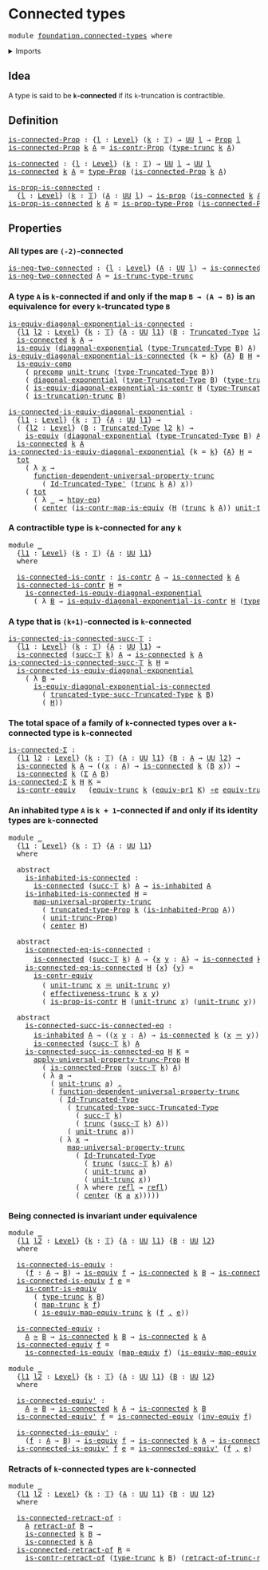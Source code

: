 # Connected types

<pre class="Agda"><a id="28" class="Keyword">module</a> <a id="35" href="foundation.connected-types.html" class="Module">foundation.connected-types</a> <a id="62" class="Keyword">where</a>
</pre>
<details><summary>Imports</summary>

<pre class="Agda"><a id="118" class="Keyword">open</a> <a id="123" class="Keyword">import</a> <a id="130" href="foundation.contractible-types.html" class="Module">foundation.contractible-types</a>
<a id="160" class="Keyword">open</a> <a id="165" class="Keyword">import</a> <a id="172" href="foundation.dependent-pair-types.html" class="Module">foundation.dependent-pair-types</a>
<a id="204" class="Keyword">open</a> <a id="209" class="Keyword">import</a> <a id="216" href="foundation.diagonal-maps-of-types.html" class="Module">foundation.diagonal-maps-of-types</a>
<a id="250" class="Keyword">open</a> <a id="255" class="Keyword">import</a> <a id="262" href="foundation.function-extensionality.html" class="Module">foundation.function-extensionality</a>
<a id="297" class="Keyword">open</a> <a id="302" class="Keyword">import</a> <a id="309" href="foundation.functoriality-truncation.html" class="Module">foundation.functoriality-truncation</a>
<a id="345" class="Keyword">open</a> <a id="350" class="Keyword">import</a> <a id="357" href="foundation.inhabited-types.html" class="Module">foundation.inhabited-types</a>
<a id="384" class="Keyword">open</a> <a id="389" class="Keyword">import</a> <a id="396" href="foundation.propositional-truncations.html" class="Module">foundation.propositional-truncations</a>
<a id="433" class="Keyword">open</a> <a id="438" class="Keyword">import</a> <a id="445" href="foundation.propositions.html" class="Module">foundation.propositions</a>
<a id="469" class="Keyword">open</a> <a id="474" class="Keyword">import</a> <a id="481" href="foundation.truncations.html" class="Module">foundation.truncations</a>
<a id="504" class="Keyword">open</a> <a id="509" class="Keyword">import</a> <a id="516" href="foundation.type-arithmetic-dependent-pair-types.html" class="Module">foundation.type-arithmetic-dependent-pair-types</a>
<a id="564" class="Keyword">open</a> <a id="569" class="Keyword">import</a> <a id="576" href="foundation.universe-levels.html" class="Module">foundation.universe-levels</a>

<a id="604" class="Keyword">open</a> <a id="609" class="Keyword">import</a> <a id="616" href="foundation-core.constant-maps.html" class="Module">foundation-core.constant-maps</a>
<a id="646" class="Keyword">open</a> <a id="651" class="Keyword">import</a> <a id="658" href="foundation-core.contractible-maps.html" class="Module">foundation-core.contractible-maps</a>
<a id="692" class="Keyword">open</a> <a id="697" class="Keyword">import</a> <a id="704" href="foundation-core.equivalences.html" class="Module">foundation-core.equivalences</a>
<a id="733" class="Keyword">open</a> <a id="738" class="Keyword">import</a> <a id="745" href="foundation-core.functoriality-dependent-pair-types.html" class="Module">foundation-core.functoriality-dependent-pair-types</a>
<a id="796" class="Keyword">open</a> <a id="801" class="Keyword">import</a> <a id="808" href="foundation-core.identity-types.html" class="Module">foundation-core.identity-types</a>
<a id="839" class="Keyword">open</a> <a id="844" class="Keyword">import</a> <a id="851" href="foundation-core.precomposition-functions.html" class="Module">foundation-core.precomposition-functions</a>
<a id="892" class="Keyword">open</a> <a id="897" class="Keyword">import</a> <a id="904" href="foundation-core.retracts-of-types.html" class="Module">foundation-core.retracts-of-types</a>
<a id="938" class="Keyword">open</a> <a id="943" class="Keyword">import</a> <a id="950" href="foundation-core.truncated-types.html" class="Module">foundation-core.truncated-types</a>
<a id="982" class="Keyword">open</a> <a id="987" class="Keyword">import</a> <a id="994" href="foundation-core.truncation-levels.html" class="Module">foundation-core.truncation-levels</a>
</pre>
</details>

## Idea

A type is said to be **`k`-connected** if its `k`-truncation is contractible.

## Definition

<pre class="Agda"><a id="is-connected-Prop"></a><a id="1156" href="foundation.connected-types.html#1156" class="Function">is-connected-Prop</a> <a id="1174" class="Symbol">:</a> <a id="1176" class="Symbol">{</a><a id="1177" href="foundation.connected-types.html#1177" class="Bound">l</a> <a id="1179" class="Symbol">:</a> <a id="1181" href="Agda.Primitive.html#742" class="Postulate">Level</a><a id="1186" class="Symbol">}</a> <a id="1188" class="Symbol">(</a><a id="1189" href="foundation.connected-types.html#1189" class="Bound">k</a> <a id="1191" class="Symbol">:</a> <a id="1193" href="foundation-core.truncation-levels.html#521" class="Datatype">𝕋</a><a id="1194" class="Symbol">)</a> <a id="1196" class="Symbol">→</a> <a id="1198" href="Agda.Primitive.html#388" class="Primitive">UU</a> <a id="1201" href="foundation.connected-types.html#1177" class="Bound">l</a> <a id="1203" class="Symbol">→</a> <a id="1205" href="foundation-core.propositions.html#1153" class="Function">Prop</a> <a id="1210" href="foundation.connected-types.html#1177" class="Bound">l</a>
<a id="1212" href="foundation.connected-types.html#1156" class="Function">is-connected-Prop</a> <a id="1230" href="foundation.connected-types.html#1230" class="Bound">k</a> <a id="1232" href="foundation.connected-types.html#1232" class="Bound">A</a> <a id="1234" class="Symbol">=</a> <a id="1236" href="foundation.contractible-types.html#1057" class="Function">is-contr-Prop</a> <a id="1250" class="Symbol">(</a><a id="1251" href="foundation.truncations.html#1297" class="Postulate">type-trunc</a> <a id="1262" href="foundation.connected-types.html#1230" class="Bound">k</a> <a id="1264" href="foundation.connected-types.html#1232" class="Bound">A</a><a id="1265" class="Symbol">)</a>

<a id="is-connected"></a><a id="1268" href="foundation.connected-types.html#1268" class="Function">is-connected</a> <a id="1281" class="Symbol">:</a> <a id="1283" class="Symbol">{</a><a id="1284" href="foundation.connected-types.html#1284" class="Bound">l</a> <a id="1286" class="Symbol">:</a> <a id="1288" href="Agda.Primitive.html#742" class="Postulate">Level</a><a id="1293" class="Symbol">}</a> <a id="1295" class="Symbol">(</a><a id="1296" href="foundation.connected-types.html#1296" class="Bound">k</a> <a id="1298" class="Symbol">:</a> <a id="1300" href="foundation-core.truncation-levels.html#521" class="Datatype">𝕋</a><a id="1301" class="Symbol">)</a> <a id="1303" class="Symbol">→</a> <a id="1305" href="Agda.Primitive.html#388" class="Primitive">UU</a> <a id="1308" href="foundation.connected-types.html#1284" class="Bound">l</a> <a id="1310" class="Symbol">→</a> <a id="1312" href="Agda.Primitive.html#388" class="Primitive">UU</a> <a id="1315" href="foundation.connected-types.html#1284" class="Bound">l</a>
<a id="1317" href="foundation.connected-types.html#1268" class="Function">is-connected</a> <a id="1330" href="foundation.connected-types.html#1330" class="Bound">k</a> <a id="1332" href="foundation.connected-types.html#1332" class="Bound">A</a> <a id="1334" class="Symbol">=</a> <a id="1336" href="foundation-core.propositions.html#1249" class="Function">type-Prop</a> <a id="1346" class="Symbol">(</a><a id="1347" href="foundation.connected-types.html#1156" class="Function">is-connected-Prop</a> <a id="1365" href="foundation.connected-types.html#1330" class="Bound">k</a> <a id="1367" href="foundation.connected-types.html#1332" class="Bound">A</a><a id="1368" class="Symbol">)</a>

<a id="is-prop-is-connected"></a><a id="1371" href="foundation.connected-types.html#1371" class="Function">is-prop-is-connected</a> <a id="1392" class="Symbol">:</a>
  <a id="1396" class="Symbol">{</a><a id="1397" href="foundation.connected-types.html#1397" class="Bound">l</a> <a id="1399" class="Symbol">:</a> <a id="1401" href="Agda.Primitive.html#742" class="Postulate">Level</a><a id="1406" class="Symbol">}</a> <a id="1408" class="Symbol">(</a><a id="1409" href="foundation.connected-types.html#1409" class="Bound">k</a> <a id="1411" class="Symbol">:</a> <a id="1413" href="foundation-core.truncation-levels.html#521" class="Datatype">𝕋</a><a id="1414" class="Symbol">)</a> <a id="1416" class="Symbol">(</a><a id="1417" href="foundation.connected-types.html#1417" class="Bound">A</a> <a id="1419" class="Symbol">:</a> <a id="1421" href="Agda.Primitive.html#388" class="Primitive">UU</a> <a id="1424" href="foundation.connected-types.html#1397" class="Bound">l</a><a id="1425" class="Symbol">)</a> <a id="1427" class="Symbol">→</a> <a id="1429" href="foundation-core.propositions.html#1029" class="Function">is-prop</a> <a id="1437" class="Symbol">(</a><a id="1438" href="foundation.connected-types.html#1268" class="Function">is-connected</a> <a id="1451" href="foundation.connected-types.html#1409" class="Bound">k</a> <a id="1453" href="foundation.connected-types.html#1417" class="Bound">A</a><a id="1454" class="Symbol">)</a>
<a id="1456" href="foundation.connected-types.html#1371" class="Function">is-prop-is-connected</a> <a id="1477" href="foundation.connected-types.html#1477" class="Bound">k</a> <a id="1479" href="foundation.connected-types.html#1479" class="Bound">A</a> <a id="1481" class="Symbol">=</a> <a id="1483" href="foundation-core.propositions.html#1313" class="Function">is-prop-type-Prop</a> <a id="1501" class="Symbol">(</a><a id="1502" href="foundation.connected-types.html#1156" class="Function">is-connected-Prop</a> <a id="1520" href="foundation.connected-types.html#1477" class="Bound">k</a> <a id="1522" href="foundation.connected-types.html#1479" class="Bound">A</a><a id="1523" class="Symbol">)</a>
</pre>
## Properties

### All types are `(-2)`-connected

<pre class="Agda"><a id="is-neg-two-connected"></a><a id="1589" href="foundation.connected-types.html#1589" class="Function">is-neg-two-connected</a> <a id="1610" class="Symbol">:</a> <a id="1612" class="Symbol">{</a><a id="1613" href="foundation.connected-types.html#1613" class="Bound">l</a> <a id="1615" class="Symbol">:</a> <a id="1617" href="Agda.Primitive.html#742" class="Postulate">Level</a><a id="1622" class="Symbol">}</a> <a id="1624" class="Symbol">(</a><a id="1625" href="foundation.connected-types.html#1625" class="Bound">A</a> <a id="1627" class="Symbol">:</a> <a id="1629" href="Agda.Primitive.html#388" class="Primitive">UU</a> <a id="1632" href="foundation.connected-types.html#1613" class="Bound">l</a><a id="1633" class="Symbol">)</a> <a id="1635" class="Symbol">→</a> <a id="1637" href="foundation.connected-types.html#1268" class="Function">is-connected</a> <a id="1650" href="foundation-core.truncation-levels.html#542" class="InductiveConstructor">neg-two-𝕋</a> <a id="1660" href="foundation.connected-types.html#1625" class="Bound">A</a>
<a id="1662" href="foundation.connected-types.html#1589" class="Function">is-neg-two-connected</a> <a id="1683" href="foundation.connected-types.html#1683" class="Bound">A</a> <a id="1685" class="Symbol">=</a> <a id="1687" href="foundation.truncations.html#1357" class="Postulate">is-trunc-type-trunc</a>
</pre>
### A type `A` is `k`-connected if and only if the map `B → (A → B)` is an equivalence for every `k`-truncated type `B`

<pre class="Agda"><a id="is-equiv-diagonal-exponential-is-connected"></a><a id="1841" href="foundation.connected-types.html#1841" class="Function">is-equiv-diagonal-exponential-is-connected</a> <a id="1884" class="Symbol">:</a>
  <a id="1888" class="Symbol">{</a><a id="1889" href="foundation.connected-types.html#1889" class="Bound">l1</a> <a id="1892" href="foundation.connected-types.html#1892" class="Bound">l2</a> <a id="1895" class="Symbol">:</a> <a id="1897" href="Agda.Primitive.html#742" class="Postulate">Level</a><a id="1902" class="Symbol">}</a> <a id="1904" class="Symbol">{</a><a id="1905" href="foundation.connected-types.html#1905" class="Bound">k</a> <a id="1907" class="Symbol">:</a> <a id="1909" href="foundation-core.truncation-levels.html#521" class="Datatype">𝕋</a><a id="1910" class="Symbol">}</a> <a id="1912" class="Symbol">{</a><a id="1913" href="foundation.connected-types.html#1913" class="Bound">A</a> <a id="1915" class="Symbol">:</a> <a id="1917" href="Agda.Primitive.html#388" class="Primitive">UU</a> <a id="1920" href="foundation.connected-types.html#1889" class="Bound">l1</a><a id="1922" class="Symbol">}</a> <a id="1924" class="Symbol">(</a><a id="1925" href="foundation.connected-types.html#1925" class="Bound">B</a> <a id="1927" class="Symbol">:</a> <a id="1929" href="foundation-core.truncated-types.html#1534" class="Function">Truncated-Type</a> <a id="1944" href="foundation.connected-types.html#1892" class="Bound">l2</a> <a id="1947" href="foundation.connected-types.html#1905" class="Bound">k</a><a id="1948" class="Symbol">)</a> <a id="1950" class="Symbol">→</a>
  <a id="1954" href="foundation.connected-types.html#1268" class="Function">is-connected</a> <a id="1967" href="foundation.connected-types.html#1905" class="Bound">k</a> <a id="1969" href="foundation.connected-types.html#1913" class="Bound">A</a> <a id="1971" class="Symbol">→</a>
  <a id="1975" href="foundation-core.equivalences.html#1532" class="Function">is-equiv</a> <a id="1984" class="Symbol">(</a><a id="1985" href="foundation.diagonal-maps-of-types.html#1405" class="Function">diagonal-exponential</a> <a id="2006" class="Symbol">(</a><a id="2007" href="foundation-core.truncated-types.html#1667" class="Function">type-Truncated-Type</a> <a id="2027" href="foundation.connected-types.html#1925" class="Bound">B</a><a id="2028" class="Symbol">)</a> <a id="2030" href="foundation.connected-types.html#1913" class="Bound">A</a><a id="2031" class="Symbol">)</a>
<a id="2033" href="foundation.connected-types.html#1841" class="Function">is-equiv-diagonal-exponential-is-connected</a> <a id="2076" class="Symbol">{</a><a id="2077" class="Argument">k</a> <a id="2079" class="Symbol">=</a> <a id="2081" href="foundation.connected-types.html#2081" class="Bound">k</a><a id="2082" class="Symbol">}</a> <a id="2084" class="Symbol">{</a><a id="2085" href="foundation.connected-types.html#2085" class="Bound">A</a><a id="2086" class="Symbol">}</a> <a id="2088" href="foundation.connected-types.html#2088" class="Bound">B</a> <a id="2090" href="foundation.connected-types.html#2090" class="Bound">H</a> <a id="2092" class="Symbol">=</a>
  <a id="2096" href="foundation-core.equivalences.html#12903" class="Function">is-equiv-comp</a>
    <a id="2114" class="Symbol">(</a> <a id="2116" href="foundation-core.precomposition-functions.html#582" class="Function">precomp</a> <a id="2124" href="foundation.truncations.html#1585" class="Postulate">unit-trunc</a> <a id="2135" class="Symbol">(</a><a id="2136" href="foundation-core.truncated-types.html#1667" class="Function">type-Truncated-Type</a> <a id="2156" href="foundation.connected-types.html#2088" class="Bound">B</a><a id="2157" class="Symbol">))</a>
    <a id="2164" class="Symbol">(</a> <a id="2166" href="foundation.diagonal-maps-of-types.html#1405" class="Function">diagonal-exponential</a> <a id="2187" class="Symbol">(</a><a id="2188" href="foundation-core.truncated-types.html#1667" class="Function">type-Truncated-Type</a> <a id="2208" href="foundation.connected-types.html#2088" class="Bound">B</a><a id="2209" class="Symbol">)</a> <a id="2211" class="Symbol">(</a><a id="2212" href="foundation.truncations.html#1297" class="Postulate">type-trunc</a> <a id="2223" href="foundation.connected-types.html#2081" class="Bound">k</a> <a id="2225" href="foundation.connected-types.html#2085" class="Bound">A</a><a id="2226" class="Symbol">))</a>
    <a id="2233" class="Symbol">(</a> <a id="2235" href="foundation.contractible-types.html#5663" class="Function">is-equiv-diagonal-exponential-is-contr</a> <a id="2274" href="foundation.connected-types.html#2090" class="Bound">H</a> <a id="2276" class="Symbol">(</a><a id="2277" href="foundation-core.truncated-types.html#1667" class="Function">type-Truncated-Type</a> <a id="2297" href="foundation.connected-types.html#2088" class="Bound">B</a><a id="2298" class="Symbol">))</a>
    <a id="2305" class="Symbol">(</a> <a id="2307" href="foundation.truncations.html#1663" class="Postulate">is-truncation-trunc</a> <a id="2327" href="foundation.connected-types.html#2088" class="Bound">B</a><a id="2328" class="Symbol">)</a>

<a id="is-connected-is-equiv-diagonal-exponential"></a><a id="2331" href="foundation.connected-types.html#2331" class="Function">is-connected-is-equiv-diagonal-exponential</a> <a id="2374" class="Symbol">:</a>
  <a id="2378" class="Symbol">{</a><a id="2379" href="foundation.connected-types.html#2379" class="Bound">l1</a> <a id="2382" class="Symbol">:</a> <a id="2384" href="Agda.Primitive.html#742" class="Postulate">Level</a><a id="2389" class="Symbol">}</a> <a id="2391" class="Symbol">{</a><a id="2392" href="foundation.connected-types.html#2392" class="Bound">k</a> <a id="2394" class="Symbol">:</a> <a id="2396" href="foundation-core.truncation-levels.html#521" class="Datatype">𝕋</a><a id="2397" class="Symbol">}</a> <a id="2399" class="Symbol">{</a><a id="2400" href="foundation.connected-types.html#2400" class="Bound">A</a> <a id="2402" class="Symbol">:</a> <a id="2404" href="Agda.Primitive.html#388" class="Primitive">UU</a> <a id="2407" href="foundation.connected-types.html#2379" class="Bound">l1</a><a id="2409" class="Symbol">}</a> <a id="2411" class="Symbol">→</a>
  <a id="2415" class="Symbol">(</a> <a id="2417" class="Symbol">{</a><a id="2418" href="foundation.connected-types.html#2418" class="Bound">l2</a> <a id="2421" class="Symbol">:</a> <a id="2423" href="Agda.Primitive.html#742" class="Postulate">Level</a><a id="2428" class="Symbol">}</a> <a id="2430" class="Symbol">(</a><a id="2431" href="foundation.connected-types.html#2431" class="Bound">B</a> <a id="2433" class="Symbol">:</a> <a id="2435" href="foundation-core.truncated-types.html#1534" class="Function">Truncated-Type</a> <a id="2450" href="foundation.connected-types.html#2418" class="Bound">l2</a> <a id="2453" href="foundation.connected-types.html#2392" class="Bound">k</a><a id="2454" class="Symbol">)</a> <a id="2456" class="Symbol">→</a>
    <a id="2462" href="foundation-core.equivalences.html#1532" class="Function">is-equiv</a> <a id="2471" class="Symbol">(</a><a id="2472" href="foundation.diagonal-maps-of-types.html#1405" class="Function">diagonal-exponential</a> <a id="2493" class="Symbol">(</a><a id="2494" href="foundation-core.truncated-types.html#1667" class="Function">type-Truncated-Type</a> <a id="2514" href="foundation.connected-types.html#2431" class="Bound">B</a><a id="2515" class="Symbol">)</a> <a id="2517" href="foundation.connected-types.html#2400" class="Bound">A</a><a id="2518" class="Symbol">))</a> <a id="2521" class="Symbol">→</a>
  <a id="2525" href="foundation.connected-types.html#1268" class="Function">is-connected</a> <a id="2538" href="foundation.connected-types.html#2392" class="Bound">k</a> <a id="2540" href="foundation.connected-types.html#2400" class="Bound">A</a>
<a id="2542" href="foundation.connected-types.html#2331" class="Function">is-connected-is-equiv-diagonal-exponential</a> <a id="2585" class="Symbol">{</a><a id="2586" class="Argument">k</a> <a id="2588" class="Symbol">=</a> <a id="2590" href="foundation.connected-types.html#2590" class="Bound">k</a><a id="2591" class="Symbol">}</a> <a id="2593" class="Symbol">{</a><a id="2594" href="foundation.connected-types.html#2594" class="Bound">A</a><a id="2595" class="Symbol">}</a> <a id="2597" href="foundation.connected-types.html#2597" class="Bound">H</a> <a id="2599" class="Symbol">=</a>
  <a id="2603" href="foundation-core.functoriality-dependent-pair-types.html#1564" class="Function">tot</a>
    <a id="2611" class="Symbol">(</a> <a id="2613" class="Symbol">λ</a> <a id="2615" href="foundation.connected-types.html#2615" class="Bound">x</a> <a id="2617" class="Symbol">→</a>
      <a id="2625" href="foundation.truncations.html#5065" class="Function">function-dependent-universal-property-trunc</a>
        <a id="2677" class="Symbol">(</a> <a id="2679" href="foundation-core.truncated-types.html#3255" class="Function">Id-Truncated-Type&#39;</a> <a id="2698" class="Symbol">(</a><a id="2699" href="foundation.truncations.html#1445" class="Function">trunc</a> <a id="2705" href="foundation.connected-types.html#2590" class="Bound">k</a> <a id="2707" href="foundation.connected-types.html#2594" class="Bound">A</a><a id="2708" class="Symbol">)</a> <a id="2710" href="foundation.connected-types.html#2615" class="Bound">x</a><a id="2711" class="Symbol">))</a>
    <a id="2718" class="Symbol">(</a> <a id="2720" href="foundation-core.functoriality-dependent-pair-types.html#1564" class="Function">tot</a>
      <a id="2730" class="Symbol">(</a> <a id="2732" class="Symbol">λ</a> <a id="2734" href="foundation.connected-types.html#2734" class="Bound">_</a> <a id="2736" class="Symbol">→</a> <a id="2738" href="foundation.function-extensionality.html#1896" class="Function">htpy-eq</a><a id="2745" class="Symbol">)</a>
      <a id="2753" class="Symbol">(</a> <a id="2755" href="foundation-core.contractible-types.html#986" class="Function">center</a> <a id="2762" class="Symbol">(</a><a id="2763" href="foundation-core.contractible-maps.html#3782" class="Function">is-contr-map-is-equiv</a> <a id="2785" class="Symbol">(</a><a id="2786" href="foundation.connected-types.html#2597" class="Bound">H</a> <a id="2788" class="Symbol">(</a><a id="2789" href="foundation.truncations.html#1445" class="Function">trunc</a> <a id="2795" href="foundation.connected-types.html#2590" class="Bound">k</a> <a id="2797" href="foundation.connected-types.html#2594" class="Bound">A</a><a id="2798" class="Symbol">))</a> <a id="2801" href="foundation.truncations.html#1585" class="Postulate">unit-trunc</a><a id="2811" class="Symbol">)))</a>
</pre>
### A contractible type is `k`-connected for any `k`

<pre class="Agda"><a id="2882" class="Keyword">module</a> <a id="2889" href="foundation.connected-types.html#2889" class="Module">_</a>
  <a id="2893" class="Symbol">{</a><a id="2894" href="foundation.connected-types.html#2894" class="Bound">l1</a> <a id="2897" class="Symbol">:</a> <a id="2899" href="Agda.Primitive.html#742" class="Postulate">Level</a><a id="2904" class="Symbol">}</a> <a id="2906" class="Symbol">(</a><a id="2907" href="foundation.connected-types.html#2907" class="Bound">k</a> <a id="2909" class="Symbol">:</a> <a id="2911" href="foundation-core.truncation-levels.html#521" class="Datatype">𝕋</a><a id="2912" class="Symbol">)</a> <a id="2914" class="Symbol">{</a><a id="2915" href="foundation.connected-types.html#2915" class="Bound">A</a> <a id="2917" class="Symbol">:</a> <a id="2919" href="Agda.Primitive.html#388" class="Primitive">UU</a> <a id="2922" href="foundation.connected-types.html#2894" class="Bound">l1</a><a id="2924" class="Symbol">}</a>
  <a id="2928" class="Keyword">where</a>

  <a id="2937" href="foundation.connected-types.html#2937" class="Function">is-connected-is-contr</a> <a id="2959" class="Symbol">:</a> <a id="2961" href="foundation-core.contractible-types.html#894" class="Function">is-contr</a> <a id="2970" href="foundation.connected-types.html#2915" class="Bound">A</a> <a id="2972" class="Symbol">→</a> <a id="2974" href="foundation.connected-types.html#1268" class="Function">is-connected</a> <a id="2987" href="foundation.connected-types.html#2907" class="Bound">k</a> <a id="2989" href="foundation.connected-types.html#2915" class="Bound">A</a>
  <a id="2993" href="foundation.connected-types.html#2937" class="Function">is-connected-is-contr</a> <a id="3015" href="foundation.connected-types.html#3015" class="Bound">H</a> <a id="3017" class="Symbol">=</a>
    <a id="3023" href="foundation.connected-types.html#2331" class="Function">is-connected-is-equiv-diagonal-exponential</a>
      <a id="3072" class="Symbol">(</a> <a id="3074" class="Symbol">λ</a> <a id="3076" href="foundation.connected-types.html#3076" class="Bound">B</a> <a id="3078" class="Symbol">→</a> <a id="3080" href="foundation.contractible-types.html#5663" class="Function">is-equiv-diagonal-exponential-is-contr</a> <a id="3119" href="foundation.connected-types.html#3015" class="Bound">H</a> <a id="3121" class="Symbol">(</a><a id="3122" href="foundation-core.truncated-types.html#1667" class="Function">type-Truncated-Type</a> <a id="3142" href="foundation.connected-types.html#3076" class="Bound">B</a><a id="3143" class="Symbol">))</a>
</pre>
### A type that is `(k+1)`-connected is `k`-connected

<pre class="Agda"><a id="is-connected-is-connected-succ-𝕋"></a><a id="3214" href="foundation.connected-types.html#3214" class="Function">is-connected-is-connected-succ-𝕋</a> <a id="3247" class="Symbol">:</a>
  <a id="3251" class="Symbol">{</a><a id="3252" href="foundation.connected-types.html#3252" class="Bound">l1</a> <a id="3255" class="Symbol">:</a> <a id="3257" href="Agda.Primitive.html#742" class="Postulate">Level</a><a id="3262" class="Symbol">}</a> <a id="3264" class="Symbol">(</a><a id="3265" href="foundation.connected-types.html#3265" class="Bound">k</a> <a id="3267" class="Symbol">:</a> <a id="3269" href="foundation-core.truncation-levels.html#521" class="Datatype">𝕋</a><a id="3270" class="Symbol">)</a> <a id="3272" class="Symbol">{</a><a id="3273" href="foundation.connected-types.html#3273" class="Bound">A</a> <a id="3275" class="Symbol">:</a> <a id="3277" href="Agda.Primitive.html#388" class="Primitive">UU</a> <a id="3280" href="foundation.connected-types.html#3252" class="Bound">l1</a><a id="3282" class="Symbol">}</a> <a id="3284" class="Symbol">→</a>
  <a id="3288" href="foundation.connected-types.html#1268" class="Function">is-connected</a> <a id="3301" class="Symbol">(</a><a id="3302" href="foundation-core.truncation-levels.html#558" class="InductiveConstructor">succ-𝕋</a> <a id="3309" href="foundation.connected-types.html#3265" class="Bound">k</a><a id="3310" class="Symbol">)</a> <a id="3312" href="foundation.connected-types.html#3273" class="Bound">A</a> <a id="3314" class="Symbol">→</a> <a id="3316" href="foundation.connected-types.html#1268" class="Function">is-connected</a> <a id="3329" href="foundation.connected-types.html#3265" class="Bound">k</a> <a id="3331" href="foundation.connected-types.html#3273" class="Bound">A</a>
<a id="3333" href="foundation.connected-types.html#3214" class="Function">is-connected-is-connected-succ-𝕋</a> <a id="3366" href="foundation.connected-types.html#3366" class="Bound">k</a> <a id="3368" href="foundation.connected-types.html#3368" class="Bound">H</a> <a id="3370" class="Symbol">=</a>
  <a id="3374" href="foundation.connected-types.html#2331" class="Function">is-connected-is-equiv-diagonal-exponential</a>
    <a id="3421" class="Symbol">(</a> <a id="3423" class="Symbol">λ</a> <a id="3425" href="foundation.connected-types.html#3425" class="Bound">B</a> <a id="3427" class="Symbol">→</a>
      <a id="3435" href="foundation.connected-types.html#1841" class="Function">is-equiv-diagonal-exponential-is-connected</a>
        <a id="3486" class="Symbol">(</a> <a id="3488" href="foundation-core.truncated-types.html#2293" class="Function">truncated-type-succ-Truncated-Type</a> <a id="3523" href="foundation.connected-types.html#3366" class="Bound">k</a> <a id="3525" href="foundation.connected-types.html#3425" class="Bound">B</a><a id="3526" class="Symbol">)</a>
        <a id="3536" class="Symbol">(</a> <a id="3538" href="foundation.connected-types.html#3368" class="Bound">H</a><a id="3539" class="Symbol">))</a>
</pre>
### The total space of a family of `k`-connected types over a `k`-connected type is `k`-connected

<pre class="Agda"><a id="is-connected-Σ"></a><a id="3654" href="foundation.connected-types.html#3654" class="Function">is-connected-Σ</a> <a id="3669" class="Symbol">:</a>
  <a id="3673" class="Symbol">{</a><a id="3674" href="foundation.connected-types.html#3674" class="Bound">l1</a> <a id="3677" href="foundation.connected-types.html#3677" class="Bound">l2</a> <a id="3680" class="Symbol">:</a> <a id="3682" href="Agda.Primitive.html#742" class="Postulate">Level</a><a id="3687" class="Symbol">}</a> <a id="3689" class="Symbol">(</a><a id="3690" href="foundation.connected-types.html#3690" class="Bound">k</a> <a id="3692" class="Symbol">:</a> <a id="3694" href="foundation-core.truncation-levels.html#521" class="Datatype">𝕋</a><a id="3695" class="Symbol">)</a> <a id="3697" class="Symbol">{</a><a id="3698" href="foundation.connected-types.html#3698" class="Bound">A</a> <a id="3700" class="Symbol">:</a> <a id="3702" href="Agda.Primitive.html#388" class="Primitive">UU</a> <a id="3705" href="foundation.connected-types.html#3674" class="Bound">l1</a><a id="3707" class="Symbol">}</a> <a id="3709" class="Symbol">{</a><a id="3710" href="foundation.connected-types.html#3710" class="Bound">B</a> <a id="3712" class="Symbol">:</a> <a id="3714" href="foundation.connected-types.html#3698" class="Bound">A</a> <a id="3716" class="Symbol">→</a> <a id="3718" href="Agda.Primitive.html#388" class="Primitive">UU</a> <a id="3721" href="foundation.connected-types.html#3677" class="Bound">l2</a><a id="3723" class="Symbol">}</a> <a id="3725" class="Symbol">→</a>
  <a id="3729" href="foundation.connected-types.html#1268" class="Function">is-connected</a> <a id="3742" href="foundation.connected-types.html#3690" class="Bound">k</a> <a id="3744" href="foundation.connected-types.html#3698" class="Bound">A</a> <a id="3746" class="Symbol">→</a> <a id="3748" class="Symbol">((</a><a id="3750" href="foundation.connected-types.html#3750" class="Bound">x</a> <a id="3752" class="Symbol">:</a> <a id="3754" href="foundation.connected-types.html#3698" class="Bound">A</a><a id="3755" class="Symbol">)</a> <a id="3757" class="Symbol">→</a> <a id="3759" href="foundation.connected-types.html#1268" class="Function">is-connected</a> <a id="3772" href="foundation.connected-types.html#3690" class="Bound">k</a> <a id="3774" class="Symbol">(</a><a id="3775" href="foundation.connected-types.html#3710" class="Bound">B</a> <a id="3777" href="foundation.connected-types.html#3750" class="Bound">x</a><a id="3778" class="Symbol">))</a> <a id="3781" class="Symbol">→</a>
  <a id="3785" href="foundation.connected-types.html#1268" class="Function">is-connected</a> <a id="3798" href="foundation.connected-types.html#3690" class="Bound">k</a> <a id="3800" class="Symbol">(</a><a id="3801" href="foundation.dependent-pair-types.html#583" class="Record">Σ</a> <a id="3803" href="foundation.connected-types.html#3698" class="Bound">A</a> <a id="3805" href="foundation.connected-types.html#3710" class="Bound">B</a><a id="3806" class="Symbol">)</a>
<a id="3808" href="foundation.connected-types.html#3654" class="Function">is-connected-Σ</a> <a id="3823" href="foundation.connected-types.html#3823" class="Bound">k</a> <a id="3825" href="foundation.connected-types.html#3825" class="Bound">H</a> <a id="3827" href="foundation.connected-types.html#3827" class="Bound">K</a> <a id="3829" class="Symbol">=</a>
  <a id="3833" href="foundation-core.contractible-types.html#2405" class="Function">is-contr-equiv</a> <a id="3848" class="Symbol">_</a> <a id="3850" class="Symbol">(</a><a id="3851" href="foundation.functoriality-truncation.html#3958" class="Function">equiv-trunc</a> <a id="3863" href="foundation.connected-types.html#3823" class="Bound">k</a> <a id="3865" class="Symbol">(</a><a id="3866" href="foundation.type-arithmetic-dependent-pair-types.html#3673" class="Function">equiv-pr1</a> <a id="3876" href="foundation.connected-types.html#3827" class="Bound">K</a><a id="3877" class="Symbol">)</a> <a id="3879" href="foundation-core.equivalences.html#13323" class="Function Operator">∘e</a> <a id="3882" href="foundation.truncations.html#18412" class="Function">equiv-trunc-Σ</a> <a id="3896" href="foundation.connected-types.html#3823" class="Bound">k</a><a id="3897" class="Symbol">)</a> <a id="3899" href="foundation.connected-types.html#3825" class="Bound">H</a>
</pre>
### An inhabited type `A` is `k + 1`-connected if and only if its identity types are `k`-connected

<pre class="Agda"><a id="4014" class="Keyword">module</a> <a id="4021" href="foundation.connected-types.html#4021" class="Module">_</a>
  <a id="4025" class="Symbol">{</a><a id="4026" href="foundation.connected-types.html#4026" class="Bound">l1</a> <a id="4029" class="Symbol">:</a> <a id="4031" href="Agda.Primitive.html#742" class="Postulate">Level</a><a id="4036" class="Symbol">}</a> <a id="4038" class="Symbol">{</a><a id="4039" href="foundation.connected-types.html#4039" class="Bound">k</a> <a id="4041" class="Symbol">:</a> <a id="4043" href="foundation-core.truncation-levels.html#521" class="Datatype">𝕋</a><a id="4044" class="Symbol">}</a> <a id="4046" class="Symbol">{</a><a id="4047" href="foundation.connected-types.html#4047" class="Bound">A</a> <a id="4049" class="Symbol">:</a> <a id="4051" href="Agda.Primitive.html#388" class="Primitive">UU</a> <a id="4054" href="foundation.connected-types.html#4026" class="Bound">l1</a><a id="4056" class="Symbol">}</a>
  <a id="4060" class="Keyword">where</a>

  <a id="4069" class="Keyword">abstract</a>
    <a id="4082" href="foundation.connected-types.html#4082" class="Function">is-inhabited-is-connected</a> <a id="4108" class="Symbol">:</a>
      <a id="4116" href="foundation.connected-types.html#1268" class="Function">is-connected</a> <a id="4129" class="Symbol">(</a><a id="4130" href="foundation-core.truncation-levels.html#558" class="InductiveConstructor">succ-𝕋</a> <a id="4137" href="foundation.connected-types.html#4039" class="Bound">k</a><a id="4138" class="Symbol">)</a> <a id="4140" href="foundation.connected-types.html#4047" class="Bound">A</a> <a id="4142" class="Symbol">→</a> <a id="4144" href="foundation.inhabited-types.html#1200" class="Function">is-inhabited</a> <a id="4157" href="foundation.connected-types.html#4047" class="Bound">A</a>
    <a id="4163" href="foundation.connected-types.html#4082" class="Function">is-inhabited-is-connected</a> <a id="4189" href="foundation.connected-types.html#4189" class="Bound">H</a> <a id="4191" class="Symbol">=</a>
      <a id="4199" href="foundation.truncations.html#2876" class="Function">map-universal-property-trunc</a>
        <a id="4236" class="Symbol">(</a> <a id="4238" href="foundation.propositions.html#807" class="Function">truncated-type-Prop</a> <a id="4258" href="foundation.connected-types.html#4039" class="Bound">k</a> <a id="4260" class="Symbol">(</a><a id="4261" href="foundation.inhabited-types.html#1116" class="Function">is-inhabited-Prop</a> <a id="4279" href="foundation.connected-types.html#4047" class="Bound">A</a><a id="4280" class="Symbol">))</a>
        <a id="4291" class="Symbol">(</a> <a id="4293" href="foundation.propositional-truncations.html#1562" class="Function">unit-trunc-Prop</a><a id="4308" class="Symbol">)</a>
        <a id="4318" class="Symbol">(</a> <a id="4320" href="foundation-core.contractible-types.html#986" class="Function">center</a> <a id="4327" href="foundation.connected-types.html#4189" class="Bound">H</a><a id="4328" class="Symbol">)</a>

  <a id="4333" class="Keyword">abstract</a>
    <a id="4346" href="foundation.connected-types.html#4346" class="Function">is-connected-eq-is-connected</a> <a id="4375" class="Symbol">:</a>
      <a id="4383" href="foundation.connected-types.html#1268" class="Function">is-connected</a> <a id="4396" class="Symbol">(</a><a id="4397" href="foundation-core.truncation-levels.html#558" class="InductiveConstructor">succ-𝕋</a> <a id="4404" href="foundation.connected-types.html#4039" class="Bound">k</a><a id="4405" class="Symbol">)</a> <a id="4407" href="foundation.connected-types.html#4047" class="Bound">A</a> <a id="4409" class="Symbol">→</a> <a id="4411" class="Symbol">{</a><a id="4412" href="foundation.connected-types.html#4412" class="Bound">x</a> <a id="4414" href="foundation.connected-types.html#4414" class="Bound">y</a> <a id="4416" class="Symbol">:</a> <a id="4418" href="foundation.connected-types.html#4047" class="Bound">A</a><a id="4419" class="Symbol">}</a> <a id="4421" class="Symbol">→</a> <a id="4423" href="foundation.connected-types.html#1268" class="Function">is-connected</a> <a id="4436" href="foundation.connected-types.html#4039" class="Bound">k</a> <a id="4438" class="Symbol">(</a><a id="4439" href="foundation.connected-types.html#4412" class="Bound">x</a> <a id="4441" href="foundation-core.identity-types.html#2713" class="Function Operator">＝</a> <a id="4443" href="foundation.connected-types.html#4414" class="Bound">y</a><a id="4444" class="Symbol">)</a>
    <a id="4450" href="foundation.connected-types.html#4346" class="Function">is-connected-eq-is-connected</a> <a id="4479" href="foundation.connected-types.html#4479" class="Bound">H</a> <a id="4481" class="Symbol">{</a><a id="4482" href="foundation.connected-types.html#4482" class="Bound">x</a><a id="4483" class="Symbol">}</a> <a id="4485" class="Symbol">{</a><a id="4486" href="foundation.connected-types.html#4486" class="Bound">y</a><a id="4487" class="Symbol">}</a> <a id="4489" class="Symbol">=</a>
      <a id="4497" href="foundation-core.contractible-types.html#2405" class="Function">is-contr-equiv</a>
        <a id="4520" class="Symbol">(</a> <a id="4522" href="foundation.truncations.html#1585" class="Postulate">unit-trunc</a> <a id="4533" href="foundation.connected-types.html#4482" class="Bound">x</a> <a id="4535" href="foundation-core.identity-types.html#2713" class="Function Operator">＝</a> <a id="4537" href="foundation.truncations.html#1585" class="Postulate">unit-trunc</a> <a id="4548" href="foundation.connected-types.html#4486" class="Bound">y</a><a id="4549" class="Symbol">)</a>
        <a id="4559" class="Symbol">(</a> <a id="4561" href="foundation.truncations.html#15035" class="Function">effectiveness-trunc</a> <a id="4581" href="foundation.connected-types.html#4039" class="Bound">k</a> <a id="4583" href="foundation.connected-types.html#4482" class="Bound">x</a> <a id="4585" href="foundation.connected-types.html#4486" class="Bound">y</a><a id="4586" class="Symbol">)</a>
        <a id="4596" class="Symbol">(</a> <a id="4598" href="foundation-core.contractible-types.html#7121" class="Function">is-prop-is-contr</a> <a id="4615" href="foundation.connected-types.html#4479" class="Bound">H</a> <a id="4617" class="Symbol">(</a><a id="4618" href="foundation.truncations.html#1585" class="Postulate">unit-trunc</a> <a id="4629" href="foundation.connected-types.html#4482" class="Bound">x</a><a id="4630" class="Symbol">)</a> <a id="4632" class="Symbol">(</a><a id="4633" href="foundation.truncations.html#1585" class="Postulate">unit-trunc</a> <a id="4644" href="foundation.connected-types.html#4486" class="Bound">y</a><a id="4645" class="Symbol">))</a>

  <a id="4651" class="Keyword">abstract</a>
    <a id="4664" href="foundation.connected-types.html#4664" class="Function">is-connected-succ-is-connected-eq</a> <a id="4698" class="Symbol">:</a>
      <a id="4706" href="foundation.inhabited-types.html#1200" class="Function">is-inhabited</a> <a id="4719" href="foundation.connected-types.html#4047" class="Bound">A</a> <a id="4721" class="Symbol">→</a> <a id="4723" class="Symbol">((</a><a id="4725" href="foundation.connected-types.html#4725" class="Bound">x</a> <a id="4727" href="foundation.connected-types.html#4727" class="Bound">y</a> <a id="4729" class="Symbol">:</a> <a id="4731" href="foundation.connected-types.html#4047" class="Bound">A</a><a id="4732" class="Symbol">)</a> <a id="4734" class="Symbol">→</a> <a id="4736" href="foundation.connected-types.html#1268" class="Function">is-connected</a> <a id="4749" href="foundation.connected-types.html#4039" class="Bound">k</a> <a id="4751" class="Symbol">(</a><a id="4752" href="foundation.connected-types.html#4725" class="Bound">x</a> <a id="4754" href="foundation-core.identity-types.html#2713" class="Function Operator">＝</a> <a id="4756" href="foundation.connected-types.html#4727" class="Bound">y</a><a id="4757" class="Symbol">))</a> <a id="4760" class="Symbol">→</a>
      <a id="4768" href="foundation.connected-types.html#1268" class="Function">is-connected</a> <a id="4781" class="Symbol">(</a><a id="4782" href="foundation-core.truncation-levels.html#558" class="InductiveConstructor">succ-𝕋</a> <a id="4789" href="foundation.connected-types.html#4039" class="Bound">k</a><a id="4790" class="Symbol">)</a> <a id="4792" href="foundation.connected-types.html#4047" class="Bound">A</a>
    <a id="4798" href="foundation.connected-types.html#4664" class="Function">is-connected-succ-is-connected-eq</a> <a id="4832" href="foundation.connected-types.html#4832" class="Bound">H</a> <a id="4834" href="foundation.connected-types.html#4834" class="Bound">K</a> <a id="4836" class="Symbol">=</a>
      <a id="4844" href="foundation.propositional-truncations.html#5765" class="Function">apply-universal-property-trunc-Prop</a> <a id="4880" href="foundation.connected-types.html#4832" class="Bound">H</a>
        <a id="4890" class="Symbol">(</a> <a id="4892" href="foundation.connected-types.html#1156" class="Function">is-connected-Prop</a> <a id="4910" class="Symbol">(</a><a id="4911" href="foundation-core.truncation-levels.html#558" class="InductiveConstructor">succ-𝕋</a> <a id="4918" href="foundation.connected-types.html#4039" class="Bound">k</a><a id="4919" class="Symbol">)</a> <a id="4921" href="foundation.connected-types.html#4047" class="Bound">A</a><a id="4922" class="Symbol">)</a>
        <a id="4932" class="Symbol">(</a> <a id="4934" class="Symbol">λ</a> <a id="4936" href="foundation.connected-types.html#4936" class="Bound">a</a> <a id="4938" class="Symbol">→</a>
          <a id="4950" class="Symbol">(</a> <a id="4952" href="foundation.truncations.html#1585" class="Postulate">unit-trunc</a> <a id="4963" href="foundation.connected-types.html#4936" class="Bound">a</a><a id="4964" class="Symbol">)</a> <a id="4966" href="foundation.dependent-pair-types.html#787" class="InductiveConstructor Operator">,</a>
          <a id="4978" class="Symbol">(</a> <a id="4980" href="foundation.truncations.html#5065" class="Function">function-dependent-universal-property-trunc</a>
            <a id="5036" class="Symbol">(</a> <a id="5038" href="foundation-core.truncated-types.html#3016" class="Function">Id-Truncated-Type</a>
              <a id="5070" class="Symbol">(</a> <a id="5072" href="foundation-core.truncated-types.html#2293" class="Function">truncated-type-succ-Truncated-Type</a>
                <a id="5123" class="Symbol">(</a> <a id="5125" href="foundation-core.truncation-levels.html#558" class="InductiveConstructor">succ-𝕋</a> <a id="5132" href="foundation.connected-types.html#4039" class="Bound">k</a><a id="5133" class="Symbol">)</a>
                <a id="5151" class="Symbol">(</a> <a id="5153" href="foundation.truncations.html#1445" class="Function">trunc</a> <a id="5159" class="Symbol">(</a><a id="5160" href="foundation-core.truncation-levels.html#558" class="InductiveConstructor">succ-𝕋</a> <a id="5167" href="foundation.connected-types.html#4039" class="Bound">k</a><a id="5168" class="Symbol">)</a> <a id="5170" href="foundation.connected-types.html#4047" class="Bound">A</a><a id="5171" class="Symbol">))</a>
              <a id="5188" class="Symbol">(</a> <a id="5190" href="foundation.truncations.html#1585" class="Postulate">unit-trunc</a> <a id="5201" href="foundation.connected-types.html#4936" class="Bound">a</a><a id="5202" class="Symbol">))</a>
            <a id="5217" class="Symbol">(</a> <a id="5219" class="Symbol">λ</a> <a id="5221" href="foundation.connected-types.html#5221" class="Bound">x</a> <a id="5223" class="Symbol">→</a>
              <a id="5239" href="foundation.truncations.html#2876" class="Function">map-universal-property-trunc</a>
                <a id="5284" class="Symbol">(</a> <a id="5286" href="foundation-core.truncated-types.html#3016" class="Function">Id-Truncated-Type</a>
                  <a id="5322" class="Symbol">(</a> <a id="5324" href="foundation.truncations.html#1445" class="Function">trunc</a> <a id="5330" class="Symbol">(</a><a id="5331" href="foundation-core.truncation-levels.html#558" class="InductiveConstructor">succ-𝕋</a> <a id="5338" href="foundation.connected-types.html#4039" class="Bound">k</a><a id="5339" class="Symbol">)</a> <a id="5341" href="foundation.connected-types.html#4047" class="Bound">A</a><a id="5342" class="Symbol">)</a>
                  <a id="5362" class="Symbol">(</a> <a id="5364" href="foundation.truncations.html#1585" class="Postulate">unit-trunc</a> <a id="5375" href="foundation.connected-types.html#4936" class="Bound">a</a><a id="5376" class="Symbol">)</a>
                  <a id="5396" class="Symbol">(</a> <a id="5398" href="foundation.truncations.html#1585" class="Postulate">unit-trunc</a> <a id="5409" href="foundation.connected-types.html#5221" class="Bound">x</a><a id="5410" class="Symbol">))</a>
                <a id="5429" class="Symbol">(</a> <a id="5431" class="Symbol">λ</a> <a id="5433" class="Keyword">where</a> <a id="5439" href="foundation-core.identity-types.html#2682" class="InductiveConstructor">refl</a> <a id="5444" class="Symbol">→</a> <a id="5446" href="foundation-core.identity-types.html#2682" class="InductiveConstructor">refl</a><a id="5450" class="Symbol">)</a>
                <a id="5468" class="Symbol">(</a> <a id="5470" href="foundation-core.contractible-types.html#986" class="Function">center</a> <a id="5477" class="Symbol">(</a><a id="5478" href="foundation.connected-types.html#4834" class="Bound">K</a> <a id="5480" href="foundation.connected-types.html#4936" class="Bound">a</a> <a id="5482" href="foundation.connected-types.html#5221" class="Bound">x</a><a id="5483" class="Symbol">)))))</a>
</pre>
### Being connected is invariant under equivalence

<pre class="Agda"><a id="5554" class="Keyword">module</a> <a id="5561" href="foundation.connected-types.html#5561" class="Module">_</a>
  <a id="5565" class="Symbol">{</a><a id="5566" href="foundation.connected-types.html#5566" class="Bound">l1</a> <a id="5569" href="foundation.connected-types.html#5569" class="Bound">l2</a> <a id="5572" class="Symbol">:</a> <a id="5574" href="Agda.Primitive.html#742" class="Postulate">Level</a><a id="5579" class="Symbol">}</a> <a id="5581" class="Symbol">{</a><a id="5582" href="foundation.connected-types.html#5582" class="Bound">k</a> <a id="5584" class="Symbol">:</a> <a id="5586" href="foundation-core.truncation-levels.html#521" class="Datatype">𝕋</a><a id="5587" class="Symbol">}</a> <a id="5589" class="Symbol">{</a><a id="5590" href="foundation.connected-types.html#5590" class="Bound">A</a> <a id="5592" class="Symbol">:</a> <a id="5594" href="Agda.Primitive.html#388" class="Primitive">UU</a> <a id="5597" href="foundation.connected-types.html#5566" class="Bound">l1</a><a id="5599" class="Symbol">}</a> <a id="5601" class="Symbol">{</a><a id="5602" href="foundation.connected-types.html#5602" class="Bound">B</a> <a id="5604" class="Symbol">:</a> <a id="5606" href="Agda.Primitive.html#388" class="Primitive">UU</a> <a id="5609" href="foundation.connected-types.html#5569" class="Bound">l2</a><a id="5611" class="Symbol">}</a>
  <a id="5615" class="Keyword">where</a>

  <a id="5624" href="foundation.connected-types.html#5624" class="Function">is-connected-is-equiv</a> <a id="5646" class="Symbol">:</a>
    <a id="5652" class="Symbol">(</a><a id="5653" href="foundation.connected-types.html#5653" class="Bound">f</a> <a id="5655" class="Symbol">:</a> <a id="5657" href="foundation.connected-types.html#5590" class="Bound">A</a> <a id="5659" class="Symbol">→</a> <a id="5661" href="foundation.connected-types.html#5602" class="Bound">B</a><a id="5662" class="Symbol">)</a> <a id="5664" class="Symbol">→</a> <a id="5666" href="foundation-core.equivalences.html#1532" class="Function">is-equiv</a> <a id="5675" href="foundation.connected-types.html#5653" class="Bound">f</a> <a id="5677" class="Symbol">→</a> <a id="5679" href="foundation.connected-types.html#1268" class="Function">is-connected</a> <a id="5692" href="foundation.connected-types.html#5582" class="Bound">k</a> <a id="5694" href="foundation.connected-types.html#5602" class="Bound">B</a> <a id="5696" class="Symbol">→</a> <a id="5698" href="foundation.connected-types.html#1268" class="Function">is-connected</a> <a id="5711" href="foundation.connected-types.html#5582" class="Bound">k</a> <a id="5713" href="foundation.connected-types.html#5590" class="Bound">A</a>
  <a id="5717" href="foundation.connected-types.html#5624" class="Function">is-connected-is-equiv</a> <a id="5739" href="foundation.connected-types.html#5739" class="Bound">f</a> <a id="5741" href="foundation.connected-types.html#5741" class="Bound">e</a> <a id="5743" class="Symbol">=</a>
    <a id="5749" href="foundation-core.contractible-types.html#2210" class="Function">is-contr-is-equiv</a>
      <a id="5773" class="Symbol">(</a> <a id="5775" href="foundation.truncations.html#1297" class="Postulate">type-trunc</a> <a id="5786" href="foundation.connected-types.html#5582" class="Bound">k</a> <a id="5788" href="foundation.connected-types.html#5602" class="Bound">B</a><a id="5789" class="Symbol">)</a>
      <a id="5797" class="Symbol">(</a> <a id="5799" href="foundation.functoriality-truncation.html#1344" class="Function">map-trunc</a> <a id="5809" href="foundation.connected-types.html#5582" class="Bound">k</a> <a id="5811" href="foundation.connected-types.html#5739" class="Bound">f</a><a id="5812" class="Symbol">)</a>
      <a id="5820" class="Symbol">(</a> <a id="5822" href="foundation.functoriality-truncation.html#3495" class="Function">is-equiv-map-equiv-trunc</a> <a id="5847" href="foundation.connected-types.html#5582" class="Bound">k</a> <a id="5849" class="Symbol">(</a><a id="5850" href="foundation.connected-types.html#5739" class="Bound">f</a> <a id="5852" href="foundation.dependent-pair-types.html#787" class="InductiveConstructor Operator">,</a> <a id="5854" href="foundation.connected-types.html#5741" class="Bound">e</a><a id="5855" class="Symbol">))</a>

  <a id="5861" href="foundation.connected-types.html#5861" class="Function">is-connected-equiv</a> <a id="5880" class="Symbol">:</a>
    <a id="5886" href="foundation.connected-types.html#5590" class="Bound">A</a> <a id="5888" href="foundation-core.equivalences.html#2554" class="Function Operator">≃</a> <a id="5890" href="foundation.connected-types.html#5602" class="Bound">B</a> <a id="5892" class="Symbol">→</a> <a id="5894" href="foundation.connected-types.html#1268" class="Function">is-connected</a> <a id="5907" href="foundation.connected-types.html#5582" class="Bound">k</a> <a id="5909" href="foundation.connected-types.html#5602" class="Bound">B</a> <a id="5911" class="Symbol">→</a> <a id="5913" href="foundation.connected-types.html#1268" class="Function">is-connected</a> <a id="5926" href="foundation.connected-types.html#5582" class="Bound">k</a> <a id="5928" href="foundation.connected-types.html#5590" class="Bound">A</a>
  <a id="5932" href="foundation.connected-types.html#5861" class="Function">is-connected-equiv</a> <a id="5951" href="foundation.connected-types.html#5951" class="Bound">f</a> <a id="5953" class="Symbol">=</a>
    <a id="5959" href="foundation.connected-types.html#5624" class="Function">is-connected-is-equiv</a> <a id="5981" class="Symbol">(</a><a id="5982" href="foundation-core.equivalences.html#2754" class="Function">map-equiv</a> <a id="5992" href="foundation.connected-types.html#5951" class="Bound">f</a><a id="5993" class="Symbol">)</a> <a id="5995" class="Symbol">(</a><a id="5996" href="foundation-core.equivalences.html#2795" class="Function">is-equiv-map-equiv</a> <a id="6015" href="foundation.connected-types.html#5951" class="Bound">f</a><a id="6016" class="Symbol">)</a>

<a id="6019" class="Keyword">module</a> <a id="6026" href="foundation.connected-types.html#6026" class="Module">_</a>
  <a id="6030" class="Symbol">{</a><a id="6031" href="foundation.connected-types.html#6031" class="Bound">l1</a> <a id="6034" href="foundation.connected-types.html#6034" class="Bound">l2</a> <a id="6037" class="Symbol">:</a> <a id="6039" href="Agda.Primitive.html#742" class="Postulate">Level</a><a id="6044" class="Symbol">}</a> <a id="6046" class="Symbol">{</a><a id="6047" href="foundation.connected-types.html#6047" class="Bound">k</a> <a id="6049" class="Symbol">:</a> <a id="6051" href="foundation-core.truncation-levels.html#521" class="Datatype">𝕋</a><a id="6052" class="Symbol">}</a> <a id="6054" class="Symbol">{</a><a id="6055" href="foundation.connected-types.html#6055" class="Bound">A</a> <a id="6057" class="Symbol">:</a> <a id="6059" href="Agda.Primitive.html#388" class="Primitive">UU</a> <a id="6062" href="foundation.connected-types.html#6031" class="Bound">l1</a><a id="6064" class="Symbol">}</a> <a id="6066" class="Symbol">{</a><a id="6067" href="foundation.connected-types.html#6067" class="Bound">B</a> <a id="6069" class="Symbol">:</a> <a id="6071" href="Agda.Primitive.html#388" class="Primitive">UU</a> <a id="6074" href="foundation.connected-types.html#6034" class="Bound">l2</a><a id="6076" class="Symbol">}</a>
  <a id="6080" class="Keyword">where</a>

  <a id="6089" href="foundation.connected-types.html#6089" class="Function">is-connected-equiv&#39;</a> <a id="6109" class="Symbol">:</a>
    <a id="6115" href="foundation.connected-types.html#6055" class="Bound">A</a> <a id="6117" href="foundation-core.equivalences.html#2554" class="Function Operator">≃</a> <a id="6119" href="foundation.connected-types.html#6067" class="Bound">B</a> <a id="6121" class="Symbol">→</a> <a id="6123" href="foundation.connected-types.html#1268" class="Function">is-connected</a> <a id="6136" href="foundation.connected-types.html#6047" class="Bound">k</a> <a id="6138" href="foundation.connected-types.html#6055" class="Bound">A</a> <a id="6140" class="Symbol">→</a> <a id="6142" href="foundation.connected-types.html#1268" class="Function">is-connected</a> <a id="6155" href="foundation.connected-types.html#6047" class="Bound">k</a> <a id="6157" href="foundation.connected-types.html#6067" class="Bound">B</a>
  <a id="6161" href="foundation.connected-types.html#6089" class="Function">is-connected-equiv&#39;</a> <a id="6181" href="foundation.connected-types.html#6181" class="Bound">f</a> <a id="6183" class="Symbol">=</a> <a id="6185" href="foundation.connected-types.html#5861" class="Function">is-connected-equiv</a> <a id="6204" class="Symbol">(</a><a id="6205" href="foundation-core.equivalences.html#8859" class="Function">inv-equiv</a> <a id="6215" href="foundation.connected-types.html#6181" class="Bound">f</a><a id="6216" class="Symbol">)</a>

  <a id="6221" href="foundation.connected-types.html#6221" class="Function">is-connected-is-equiv&#39;</a> <a id="6244" class="Symbol">:</a>
    <a id="6250" class="Symbol">(</a><a id="6251" href="foundation.connected-types.html#6251" class="Bound">f</a> <a id="6253" class="Symbol">:</a> <a id="6255" href="foundation.connected-types.html#6055" class="Bound">A</a> <a id="6257" class="Symbol">→</a> <a id="6259" href="foundation.connected-types.html#6067" class="Bound">B</a><a id="6260" class="Symbol">)</a> <a id="6262" class="Symbol">→</a> <a id="6264" href="foundation-core.equivalences.html#1532" class="Function">is-equiv</a> <a id="6273" href="foundation.connected-types.html#6251" class="Bound">f</a> <a id="6275" class="Symbol">→</a> <a id="6277" href="foundation.connected-types.html#1268" class="Function">is-connected</a> <a id="6290" href="foundation.connected-types.html#6047" class="Bound">k</a> <a id="6292" href="foundation.connected-types.html#6055" class="Bound">A</a> <a id="6294" class="Symbol">→</a> <a id="6296" href="foundation.connected-types.html#1268" class="Function">is-connected</a> <a id="6309" href="foundation.connected-types.html#6047" class="Bound">k</a> <a id="6311" href="foundation.connected-types.html#6067" class="Bound">B</a>
  <a id="6315" href="foundation.connected-types.html#6221" class="Function">is-connected-is-equiv&#39;</a> <a id="6338" href="foundation.connected-types.html#6338" class="Bound">f</a> <a id="6340" href="foundation.connected-types.html#6340" class="Bound">e</a> <a id="6342" class="Symbol">=</a> <a id="6344" href="foundation.connected-types.html#6089" class="Function">is-connected-equiv&#39;</a> <a id="6364" class="Symbol">(</a><a id="6365" href="foundation.connected-types.html#6338" class="Bound">f</a> <a id="6367" href="foundation.dependent-pair-types.html#787" class="InductiveConstructor Operator">,</a> <a id="6369" href="foundation.connected-types.html#6340" class="Bound">e</a><a id="6370" class="Symbol">)</a>
</pre>
### Retracts of `k`-connected types are `k`-connected

<pre class="Agda"><a id="6440" class="Keyword">module</a> <a id="6447" href="foundation.connected-types.html#6447" class="Module">_</a>
  <a id="6451" class="Symbol">{</a><a id="6452" href="foundation.connected-types.html#6452" class="Bound">l1</a> <a id="6455" href="foundation.connected-types.html#6455" class="Bound">l2</a> <a id="6458" class="Symbol">:</a> <a id="6460" href="Agda.Primitive.html#742" class="Postulate">Level</a><a id="6465" class="Symbol">}</a> <a id="6467" class="Symbol">{</a><a id="6468" href="foundation.connected-types.html#6468" class="Bound">k</a> <a id="6470" class="Symbol">:</a> <a id="6472" href="foundation-core.truncation-levels.html#521" class="Datatype">𝕋</a><a id="6473" class="Symbol">}</a> <a id="6475" class="Symbol">{</a><a id="6476" href="foundation.connected-types.html#6476" class="Bound">A</a> <a id="6478" class="Symbol">:</a> <a id="6480" href="Agda.Primitive.html#388" class="Primitive">UU</a> <a id="6483" href="foundation.connected-types.html#6452" class="Bound">l1</a><a id="6485" class="Symbol">}</a> <a id="6487" class="Symbol">{</a><a id="6488" href="foundation.connected-types.html#6488" class="Bound">B</a> <a id="6490" class="Symbol">:</a> <a id="6492" href="Agda.Primitive.html#388" class="Primitive">UU</a> <a id="6495" href="foundation.connected-types.html#6455" class="Bound">l2</a><a id="6497" class="Symbol">}</a>
  <a id="6501" class="Keyword">where</a>

  <a id="6510" href="foundation.connected-types.html#6510" class="Function">is-connected-retract-of</a> <a id="6534" class="Symbol">:</a>
    <a id="6540" href="foundation.connected-types.html#6476" class="Bound">A</a> <a id="6542" href="foundation-core.retracts-of-types.html#1754" class="Function Operator">retract-of</a> <a id="6553" href="foundation.connected-types.html#6488" class="Bound">B</a> <a id="6555" class="Symbol">→</a>
    <a id="6561" href="foundation.connected-types.html#1268" class="Function">is-connected</a> <a id="6574" href="foundation.connected-types.html#6468" class="Bound">k</a> <a id="6576" href="foundation.connected-types.html#6488" class="Bound">B</a> <a id="6578" class="Symbol">→</a>
    <a id="6584" href="foundation.connected-types.html#1268" class="Function">is-connected</a> <a id="6597" href="foundation.connected-types.html#6468" class="Bound">k</a> <a id="6599" href="foundation.connected-types.html#6476" class="Bound">A</a>
  <a id="6603" href="foundation.connected-types.html#6510" class="Function">is-connected-retract-of</a> <a id="6627" href="foundation.connected-types.html#6627" class="Bound">R</a> <a id="6629" class="Symbol">=</a>
    <a id="6635" href="foundation-core.contractible-types.html#1799" class="Function">is-contr-retract-of</a> <a id="6655" class="Symbol">(</a><a id="6656" href="foundation.truncations.html#1297" class="Postulate">type-trunc</a> <a id="6667" href="foundation.connected-types.html#6468" class="Bound">k</a> <a id="6669" href="foundation.connected-types.html#6488" class="Bound">B</a><a id="6670" class="Symbol">)</a> <a id="6672" class="Symbol">(</a><a id="6673" href="foundation.functoriality-truncation.html#5142" class="Function">retract-of-trunc-retract-of</a> <a id="6701" href="foundation.connected-types.html#6627" class="Bound">R</a><a id="6702" class="Symbol">)</a>
</pre>